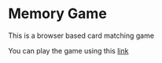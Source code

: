 # Memory Game
 This is a browser based card matching game
 
 You can play the game using this [link](https://fatehak.github.io/Memory-Game/)
